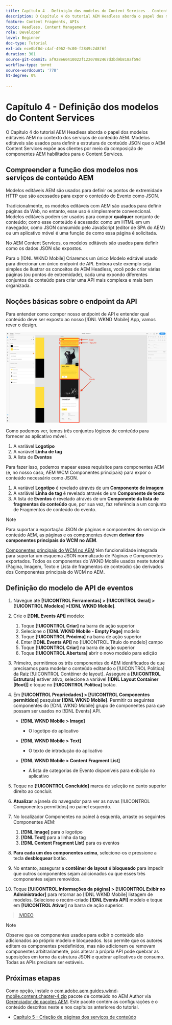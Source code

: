 ```yaml
---
title: Capítulo 4 - Definição dos modelos do Content Services - Content Services
description: O Capítulo 4 do tutorial AEM Headless aborda o papel dos modelos editáveis AEM no contexto dos serviços de conteúdo AEM. Os modelos editáveis são usados para definir a estrutura de conteúdo JSON que os Serviços de conteúdo AEM expõem.
feature: Content Fragments, APIs
topic: Headless, Content Management
role: Developer
level: Beginner
doc-type: Tutorial
exl-id: ece0bf0d-c4af-4962-9c00-f2849c2d8f6f
duration: 301
source-git-commit: af928e60410022f12207082467d3bd9b818af59d
workflow-type: tm+mt
source-wordcount: '778'
ht-degree: 0%

---
```


# Capítulo 4 - Definição dos modelos do Content Services

O Capítulo 4 do tutorial AEM Headless aborda o papel dos modelos editáveis AEM no contexto dos serviços de conteúdo AEM. Modelos editáveis são usados para definir a estrutura de conteúdo JSON que o AEM Content Services expõe aos clientes por meio da composição de componentes AEM habilitados para o Content Services.

## Compreender a função dos modelos nos serviços de conteúdo AEM

Modelos editáveis AEM são usados para definir os pontos de extremidade HTTP que são acessados para expor o conteúdo do Evento como JSON.

Tradicionalmente, os modelos editáveis com AEM são usados para definir páginas da Web, no entanto, esse uso é simplesmente convencional. Modelos editáveis podem ser usados para compor **qualquer** conjunto de conteúdo; como esse conteúdo é acessado: como um HTML em um navegador, como JSON consumido pelo JavaScript (editor de SPA do AEM) ou um aplicativo móvel é uma função de como essa página é solicitada.

No AEM Content Services, os modelos editáveis são usados para definir como os dados JSON são expostos.

Para o [!DNL WKND Mobile] Criaremos um único Modelo editável usado para direcionar um único endpoint de API. Embora este exemplo seja simples de ilustrar os conceitos de AEM Headless, você pode criar várias páginas (ou pontos de extremidade), cada uma expondo diferentes conjuntos de conteúdo para criar uma API mais complexa e mais bem organizada.

## Noções básicas sobre o endpoint da API

Para entender como compor nosso endpoint de API e entender qual conteúdo deve ser exposto ao nosso [!DNL WKND Mobile] App, vamos rever o design.

![Decomposição de página da API de eventos](./assets/chapter-4/design-to-component-mapping.png)

Como podemos ver, temos três conjuntos lógicos de conteúdo para fornecer ao aplicativo móvel.

1. A variável **Logotipo**
2. A variável **Linha de tag**
3. A lista de **Eventos**

Para fazer isso, podemos mapear esses requisitos para componentes AEM (e, no nosso caso, AEM WCM Componentes principais) para expor o conteúdo necessário como JSON.

1. A variável **Logotipo** é revelado através de um **Componente de imagem**
2. A variável **Linha de tag** é revelado através de um **Componente de texto**
3. A lista de **Eventos** é revelado através de um **Componente da lista de fragmentos do conteúdo** que, por sua vez, faz referência a um conjunto de Fragmentos de conteúdo do evento.

>[!NOTE]
>
>Para suportar a exportação JSON de páginas e componentes do serviço de conteúdo AEM, as páginas e os componentes devem **derivar dos componentes principais do WCM no AEM**.
>
>[Componentes principais do WCM no AEM](https://github.com/Adobe-Marketing-Cloud/aem-core-wcm-components) têm funcionalidade integrada para suportar um esquema JSON normalizado de Páginas e Componentes exportados. Todos os componentes do WKND Mobile usados neste tutorial (Página, Imagem, Texto e Lista de fragmentos de conteúdo) são derivados dos Componentes principais do WCM no AEM.

## Definição do modelo de API de eventos

1. Navegue até **[!UICONTROL Ferramentas] > [!UICONTROL Geral] > [!UICONTROL Modelos] >[!DNL WKND Mobile]**.

1. Crie o **[!DNL Events API]** modelo:

   1. Toque **[!UICONTROL Criar]** na barra de ação superior
   1. Selecione o **[!DNL WKND Mobile - Empty Page]** modelo
   1. Toque **[!UICONTROL Próxima]** na barra de ação superior
   1. Enter **[!DNL Events API]** no [!UICONTROL Título do modelo] campo
   1. Toque **[!UICONTROL Criar]** na barra de ação superior
   1. Toque **[!UICONTROL Abertura]** abrir o novo modelo para edição

1. Primeiro, permitimos os três componentes do AEM identificados de que precisamos para modelar o conteúdo editando o [!UICONTROL Política] da Raiz [!UICONTROL Contêiner de layout]. Assegure a **[!UICONTROL Estrutura]** estiver ativo, selecione a variável **[!DNL Layout Container \[Root\]]** e toque no **[!UICONTROL Política]** botão.
1. Em **[!UICONTROL Propriedades] > [!UICONTROL Componentes permitidos]** pesquisar **[!DNL WKND Mobile]**. Permitir os seguintes componentes do [!DNL WKND Mobile] grupo de componentes para que possam ser usados no [!DNL Events] API.

   * **[!DNL WKND Mobile > Image]**

      * O logotipo do aplicativo

   * **[!DNL WKND Mobile > Text]**

      * O texto de introdução do aplicativo

   * **[!DNL WKND Mobile > Content Fragment List]**

      * A lista de categorias de Evento disponíveis para exibição no aplicativo

1. Toque no **[!UICONTROL Concluído]** marca de seleção no canto superior direito ao concluir.
1. **Atualizar** a janela do navegador para ver as novas [!UICONTROL Componentes permitidos] no painel esquerdo.
1. No localizador Componentes no painel à esquerda, arraste os seguintes Componentes AEM:
   1. **[!DNL Image]** para o logotipo
   2. **[!DNL Text]** para a linha da tag
   3. **[!DNL Content Fragment List]** para os eventos
1. **Para cada um dos componentes acima**, selecione-os e pressione a tecla **desbloquear** botão.
1. No entanto, assegurar a **contêiner de layout** é **bloqueado** para impedir que outros componentes sejam adicionados ou que esses três componentes sejam removidos.
1. Toque **[!UICONTROL Informações da página] > [!UICONTROL Exibir no Administrador]** para retornar ao [!DNL WKND Mobile] listagem de modelos. Selecione o recém-criado **[!DNL Events API]** modelo e toque em **[!UICONTROL Ativar]** na barra de ação superior.

>[!VIDEO](https://video.tv.adobe.com/v/28342?quality=12&learn=on)

>[!NOTE]
>
> Observe que os componentes usados para exibir o conteúdo são adicionados ao próprio modelo e bloqueados. Isso permite que os autores editem os componentes predefinidos, mas não adicionem ou removam componentes arbitrariamente, pois alterar a própria API pode quebrar as suposições em torno da estrutura JSON e quebrar aplicativos de consumo. Todas as APIs precisam ser estáveis.

## Próximas etapas

Como opção, instale o [com.adobe.aem.guides.wknd-mobile.content.chapter-4.zip](https://github.com/adobe/aem-guides-wknd-mobile/releases/latest) pacote de conteúdo no AEM Author via [Gerenciador de pacotes AEM](http://localhost:4502/crx/packmgr/index.jsp). Este pacote contém as configurações e o conteúdo descritos neste e nos capítulos anteriores do tutorial.

* [Capítulo 5 - Criação de páginas dos serviços de conteúdo](./chapter-5.md)

